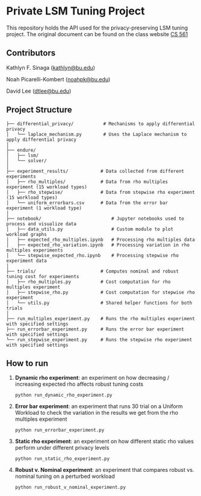 # Private LSM Tuning Project

This repository holds the API used for the privacy-preserving LSM tuning project.
The original document can be found on the class website [CS 561](https://bu-disc.github.io/CS561/projects/research/CS561-S25-Research-Endure-DP-workload.pdf)

## Contributors
Kathlyn F. Sinaga (kathlyn@bu.edu)

Noah Picarelli-Kombert (noahpk@bu.edu)

David Lee (dtlee@bu.edu)

## Project Structure
```
├── differential_privacy/           # Mechanisms to apply differential privacy
│   └── laplace_mechanism.py        # Uses the Laplace mechanism to apply differential privacy
│
├── endure/                         
│   ├── lsm/                        
│   └── solver/                     
│
├── experiment_results/            # Data collected from different experiments
│   ├── rho_multiples/             # Data from rho multiples experiment (15 workload types)
│   ├── rho_stepwise/              # Data from stepwise rho experiment (15 workload types)
│   └── uniform_errorbars.csv      # Data from the error bar experiment (1 workload type)
│
├── notebook/                          # Jupyter notebooks used to process and visualize data
│   ├── data_utils.py                  # Custom module to plot workload graphs
│   ├── expected_rho_multiples.ipynb   # Processing rho multiples data
│   ├── expected_rho_variation.ipynb   # Processing variation in rho multiples experiments
│   └── stepwise_expected_rho.ipynb    # Processing stepwise rho experiment data
│
├── trials/                        # Computes nominal and robust tuning cost for experiments
│   ├── rho_multiples.py           # Cost computation for rho multiples experiment
│   ├── stepwise_rho.py            # Cost computation for stepwise rho experiment
│   └── utils.py                   # Shared helper functions for both trials
│
├── run_multiples_experiment.py    # Runs the rho multiples experiment with specified settings
├── run_errorbar_experiment.py     # Runs the error bar experiment with specified settings
└── run_stepwise_experiment.py     # Runs the stepwise rho experiment with specified settings
```

## How to run
1. **Dynamic rho experiment**: an experiment on how decreasing / increasing expected rho affects robust tuning costs
    ```
    python run_dynamic_rho_experiment.py
    ```
2. **Error bar experiment**: an experiment that runs 30 trial on a Uniform Workload to check the variation in the results we get from the rho multiples experiment
    ```
    python run_errorbar_experiment.py
    ```
3. **Static rho experiment**: an experiment on how different static rho values perform under different privacy levels
    ```
    python run_static_rho_experiment.py
    ```
4. **Robust v. Nominal experiment**: an experiment that compares robust vs. nominal tuning on a perturbed workload
    ```
    python run_robust_v_nominal_experiment.py
    ```


